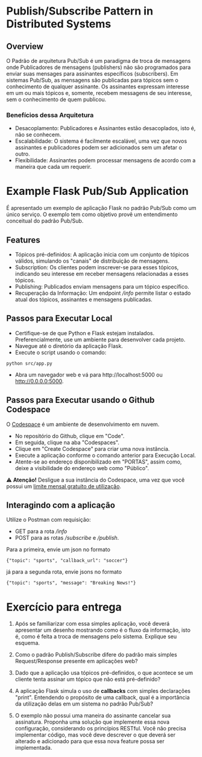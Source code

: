 # Publish/Subscribe Pattern in Distributed Systems

## Overview

O Padrão de arquitetura Pub/Sub é um paradigma de troca de mensagens onde Publicadores de mensagens (publishers) não são programados para enviar suas mensages para assinantes específicos (subscribers). Em sistemas Pub/Sub, as mensagens são publicadas para tópicos sem o conhecimento de qualquer assinante. Os assinantes expressam interesse em um ou mais tópicos e, somente, recebem messagens de seu interesse, sem o conhecimento de quem publicou.

### Benefícios dessa Arquitetura

- Desacoplamento: Publicadores e Assinantes estão desacoplados, isto é, não se conhecem.
- Escalabilidade: O sistema é facilmente escalável, uma vez que novos assinantes e publicadores podem ser adicionados sem um afetar o outro.
- Flexibilidade: Assinantes podem processar mensagens de acordo com a maneira que cada um requerir.

# Example Flask Pub/Sub Application

É apresentado um exemplo de aplicação Flask no padrão Pub/Sub como um único serviço. O exemplo tem como objetivo provê um entendimento conceitual do padrão Pub/Sub.

## Features

- Tópicos pré-definidos: A aplicação inicia com um conjunto de tópicos válidos, simulando os "canais" de distribuição de mensagens.
- Subscription: Os clientes podem inscrever-se para esses tópicos, indicando seu interesse em receber mensagens relacionadas a esses tópicos.
- Publishing: Publicados enviam mensagens para um tópico específico.
- Recuperação da Informação: Um endpoint */info* permite listar o estado atual dos tópicos, assinantes e mensagens publicadas.

## Passos para Executar Local

- Certifique-se de que Python e Flask estejam instalados. Preferencialmente, use um ambiente para desenvolver cada projeto.
- Navegue até o diretório da aplicação Flask.
- Execute o script usando o comando:
```
python src/app.py
```
- Abra um navegador web e vá para http://localhost:5000 ou http://0.0.0.0:5000.

## Passos para Executar usando o Github Codespace

O [Codespace](https://github.com/codespaces) é um ambiente de desenvolvimento em nuvem.

- No repositório do Github, clique em "Code".
- Em seguida, clique na aba "Codespaces".
- Clique em "Create Codespace" para criar uma nova instância.
- Execute a aplicação conforme o comando anterior para Execução Local.
- Atente-se ao endereço disponibilizado em "PORTAS", assim como, deixe a visibilidade do endereço web como "Público".

:warning: **Atenção!** Desligue a sua instância do Codespace, uma vez que você possui um [limite mensal gratuito de utilização](https://docs.github.com/en/codespaces/overview#billing-for-codespaces).

## Interagindo com a aplicação

Utilize o Postman com requisição:

- GET para a rota */info*
- POST para as rotas */subscribe* e */publish*. 

Para a primeira, envie um json no formato

```
{"topic": "sports", "callback_url": "soccer"}
```

já para a segunda rota, envie jsons no formato

```
{"topic": "sports", "message": "Breaking News!"}
```

# Exercício para entrega

1. Após se familiarizar com essa simples aplicação, você deverá apresentar um desenho mostrando como é o fluxo da informação, isto é, como é feita a troca de mensagens pelo sistema. Explique seu esquema.

2. Como o padrão Publish/Subscribe difere do padrão mais simples Request/Response presente em aplicações web?

3. Dado que a aplicação usa tópicos pré-definidos, o que acontece se um cliente tenta assinar um tópico que não está pré-definido?

4. A aplicação Flask simula o uso de **callbacks** com simples declarações "print". Entendendo o propósito de uma callback, qual é a importância da utilização delas em um sistema no padrão Pub/Sub?

5. O exemplo não possui uma maneira do assinante cancelar sua assinatura. Proponha uma solução que implemente essa nova configuração, considerando os princípios RESTful. Você não precisa implementar código, mas você deve descrever o que deverá ser alterado e adicionado para que essa nova feature possa ser implementada.